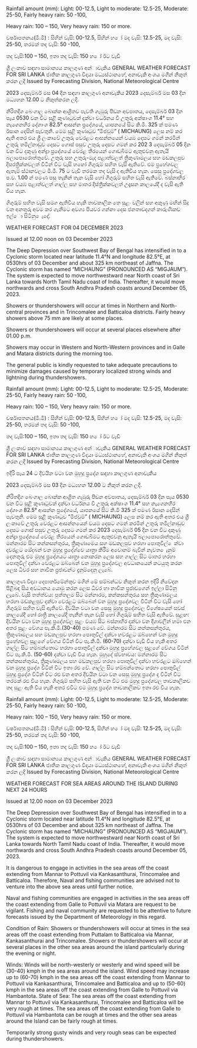 Rainfall amount (mm): Light: 00-12.5, Light to moderate: 12.5-25, Moderate: 25-50, Fairly heavy rain: 50 -100,

Heavy rain: 100 – 150, Very heavy rain: 150 or more.

වර්ෂාපතනය(මි.මී) : සිහින් වැසි: 00-12.5, සිහින් හ ෝ මද වැසි: 12.5-25, මද වැසි: 25-50, තරමක් තද වැසි: 50 -100,

තද වැසි:100 – 150, ඉතා තද වැසි: 150 හ ෝ ඊට වැඩි

ශ්‍රී ලංකාව සඳහා සාමාන්‍යය කාලගුණ අන්‍ාවැකිය GENERAL WEATHER FORECAST FOR SRI LANKA ජාතික කාලගුණ විදයා මධ්‍යස්ථානහේ, අනාවැකි අංශය මගින් නිකුත් කරන ලදි Issued by Forecasting Division, National Meteorological Centre

2023 දෙසැම්බර් මස 04 දින සඳහා කාලගුණ අනාවැකිය 2023 දෙසැම්බර් මස 03 දින මධ්‍යහන 12.00 ට නිකුත්කරන ලදි.

නිරිතදිග බෙංගාල බොක්ක ආශ්‍රිතව පැවති ගැඹුරු පීඩන අවපාතය, දෙසැම්බර් 03 දින පැය 0530 වන විට සුළි කුණාටුවක් දක්වා වර්ධනය වී උතුරු අක්ෂාංශ 11.4° සහ නැගෙනහිර දේශාංශ 82.5° ආසන්න ප්‍රදේශයේ, යාපනයේ සිට කි.මි. 325 ක් පමණ ඊසාන දෙසින් පැවතුනි. මෙම සුළි කුණාටුව “මිජවුම්” ( MICHAUNG) ලෙස නම් කර ඇති අතර එය ශ්‍රී ලංකාවේ උතුරු වෙරළට ආසන්නයෙන් වයඹ දෙසට ගමන් කරමින් උතුරු තමිල්නාඩුව දෙසට ගොස් පසුව උතුරු දෙසට ගමන් කර 202 3 දෙසැම්බර් 05 දින වන විට දකුණු අන්ද්‍රා ප්‍රදේශයේ වෙරළ තීරයෙන් ගොඩබිමට ඇතුළුවනු ඇතැයි බලාපොරොත්තුවේ. උතුරු සහ උතුරු-මැද පළාත්වලත් ත්‍රිකුණාමලය සහ මඩකලපුව දිසරත්‍රික්කවලත් විටින් විට වැසි හහෝ ගිගුරුම් සහිත වැසි ඇතිවේ. එම ප්‍රහේශවල ඇතැම් ස්ථානවලට මි.මී. 75 ට වැඩි තරමක තද වැසි ද ඇතිවිය හැක. සෙසු ප්‍රදේශවල ප.ව. 1.00 න් පමණ පසු තැනින් තැන වැසි හෝ ගිගුරුම් සහිත වැසි ඇතිවේ. බස්නාහිර සහ වයඹ පළාත්වලත් ගාල්ල සහ මාතර දිස්ත්‍රික්කවලත් උදෑසන කාලයේදී ද වැසි ඇති විය හැක.

ගිගුරුම් සහිත වැසි සමග ඇතිවිය හැකි තාවකාලික තෙ සුළං වලින් සහ අකුණු මඟින් සිදු වන අනතුරු අවම කර ගැනීමට අවශ්‍ය පියවර ගන්නා දෙස ජනතාවදගන් කාරුණිකව ඉල්ො සිටිනු ෙැදේ.

WEATHER FORECAST FOR 04 DECEMBER 2023

Issued at 12.00 noon on 03 December 2023

The Deep Depression over Southwest Bay of Bengal has intensified in to a Cyclonic storm located near latitude 11.4°N and longitude 82.5°E, at 0530hrs of 03 December and about 325 km northeast of Jaffna. The Cyclonic storm has named “MICHAUNG” (PRONOUNCED AS “MIGJAUM”). The system is expected to move northwestward near North coast of Sri Lanka towards North Tamil Nadu coast of India. Thereafter, it would move northwards and cross South Andhra Pradesh coasts around December 05, 2023.

Showers or thundershowers will occur at times in Northern and North-central provinces and in Trincomalee and Batticaloa districts. Fairly heavy showers above 75 mm are likely at some places.

Showers or thundershowers will occur at several places elsewhere after 01.00 p.m.

Showers may occur in Western and North-Western provinces and in Galle and Matara districts during the morning too.

The general public is kindly requested to take adequate precautions to minimize damages caused by temporary localized strong winds and lightning during thundershowers.

Rainfall amount (mm): Light: 00-12.5, Light to moderate: 12.5-25, Moderate: 25-50, Fairly heavy rain: 50 -100,

Heavy rain: 100 – 150, Very heavy rain: 150 or more.

වර්ෂාපතනය(මි.මී) : සිහින් වැසි: 00-12.5, සිහින් හ ෝ මද වැසි: 12.5-25, මද වැසි: 25-50, තරමක් තද වැසි: 50 -100,

තද වැසි:100 – 150, ඉතා තද වැසි: 150 හ ෝ ඊට වැඩි

ශ්‍රී ලංකාව සඳහා සාමාන්‍යය කාලගුණ අන්‍ාවැකිය GENERAL WEATHER FORECAST FOR SRI LANKA ජාතික කාලගුණ විදයා මධ්‍යස්ථානහේ, අනාවැකි අංශය මගින් නිකුත් කරන ලදි Issued by Forecasting Division, National Meteorological Centre

ඉදිරි පැය 24 ට දිවයින වටා වන මුහුදු ප්‍රදේශ සඳහා කාලගුණ අනාවැකිය

2023 දෙසැම්බර් මස 03 දින මධ්‍යහන 12.00 ට නිකුත් කරන ලදි.

නිරිතදිග බෙංගාල බොක්ක ආශ්‍රිත ගැඹුරු පීඩන අවපාතය, දෙසැම්බර් 03 දින පැය 0530 වන විට සුළි කුණාටුවක් දක්වා වර්ධනය වී උතුරු අක්ෂාංශ 11.4° සහ නැගෙනහිර දේශාංශ 82.5° ආසන්න ප්‍රදේශයේ, යාපනයේ සිට කි.මි 325 ක් පමණ ඊසාන දෙසින් පැවතුනි. මෙම සුළි කුණාටුව “මිජවුම්” ( MICHAUNG) ලෙස නම් කර ඇති අතර එය ශ්‍රී ලංකාවේ උතුරු වෙරළට ආසන්නයෙන් වයඹ දෙසට ගමන් කරමින් උතුරු තමිල්නාඩුව දෙසට ගොස් පසුව උතුරු දෙසට ගමන් කර 2023 දෙසැම්බර් 05 දින වන විට දකුණු අන්ද්‍රා ප්‍රදේශයේ වෙරළ තීරයෙන් ගොඩබිමට ඇතුළුවනු ඇතැයි බලාපොරොත්තුවේ. මන්නාරම සිට කන්කසන්තුරය, ත්‍රිකුණාමෙය සහ මඩකලපුව හරහා පොතුවිල් ෙක්වා දවරළට ඔේදබන් වන මුහුදු ප්‍රදේශ්‍වෙ යාත්‍රා කිරීම අවොනම් බැවින් නැවත ෙැනුම් දෙනතුරු එම මුහුදු ප්‍රදේශයට යාත්‍රා නොකරන ලෙස සහ ගාල්ල සිට මාතර හරහා පොතුවිල් දක්වා වෙරළට ඔබ්බෙන් වන මුහුදු ප්‍රදේශවල අවධානයෙන් කටයුතු කරන ලෙස ධීවර සහ නාවික ප්‍රජාවන්ට දැනුම්දෙනු ලැබේ.

කාලගුණ විද්‍යා දෙපාර්තමේන්තුව මගින් මේ සම්බන්ධව නිකුත් කරන ඉදිරි නිවේදන පිළිබඳ සිය අවධානය යොමු කරන ලෙස ධීවර හා නාවික ප්‍රජාවගෙන් ඉල්ලා සිටිනු ලැබේ. වැසි තත්ත්වය: පුත්තලම සිට මන්නාරම, කන්කසන්තුරය සහ ත්‍රිකුණාමලය හරහා මඩකළපුව දක්වා වෙරළට ඔබ්බෙන් වන මුහුදු ප්‍රදේශවල විටින් විට වැසි හෝ ගිගුරුම් සහිත වැසි ඇතිවේ. දිවයින වටා වන සෙසු මුහුදු ප්‍රදේශවල විශේෂයෙන් සවස් කාලයේදී හෝ රාත්‍රී කාලයේදී තැනින් තැන වැසි හෝ ගිගුරුම් සහිත වැසි ඇතිවේ. සුළඟ: දිවයින වටා වන මුහුදු ප්‍රදේශවල සුළං වයඹ සිට බස්නාහිර දක්වා වන දිශාවලින් හමා එන අතර සුළං වේගය පැ.කි.මී.(30-40) පමණ වේ. මන්නාරම සිට කන්කසන්තුරය, ත්‍රිකුණාමලය සහ මඩකලපුව හරහා පොතුවිල් දක්වා හවරළට ඔබ්හෙන් වන මුහුදු ප්‍රහේශවල සුළගේ වේගය විටින් විට පැ.කි.මී. (60-70) දක්වා වැඩි විය හැකි අතර ගාල්ල සිට හම්බන්තොට හරහා පොතුවිල් දක්වා මුහුදු ප්‍රහේශවල සුළගේ වේගය විටින් විට පැ.කි.මී. (50-60) දක්වා වැඩි විය හැක. මුහුදේ ස්වභාවය: මන්නාරම සිට කන්කසන්තුරය, ත්‍රිකුණාමලය සහ මඩකලපුව හරහා පොතුවිල් දක්වා හවරළට ඔබ්හෙන් වන මුහුදු ප්‍රදේශ විටින් විට ඉතා රළු වේ. ගාල්ල සිට හම්බන්තොට හරහා පොතුවිල් මුහුදු ප්‍රදේශ විටින් විට රළු වන අතර දිවයින වටා වන සෙසු මුහුදු ප්‍රදේශ ද විටින් විට තරමක් රළු විය හැක. ගිගුරුම් සහිත වැසි ඇති වන විට එම මුහුදු ප්‍රදේශවල තාවකාලිකව තද සුළං ඇති විය හැකි අතර එවිට එම මුහුදු ප්‍රදේශ තාවකාලිකව ඉතා රළු විය හැක.

Rainfall amount (mm): Light: 00-12.5, Light to moderate: 12.5-25, Moderate: 25-50, Fairly heavy rain: 50 -100,

Heavy rain: 100 – 150, Very heavy rain: 150 or more.

වර්ෂාපතනය(මි.මී) : සිහින් වැසි: 00-12.5, සිහින් හ ෝ මද වැසි: 12.5-25, මද වැසි: 25-50, තරමක් තද වැසි: 50 -100,

තද වැසි:100 – 150, ඉතා තද වැසි: 150 හ ෝ ඊට වැඩි

ශ්‍රී ලංකාව සඳහා සාමාන්‍යය කාලගුණ අන්‍ාවැකිය GENERAL WEATHER FORECAST FOR SRI LANKA ජාතික කාලගුණ විදයා මධ්‍යස්ථානහේ, අනාවැකි අංශය මගින් නිකුත් කරන ලදි Issued by Forecasting Division, National Meteorological Centre

WEATHER FORECAST FOR SEA AREAS AROUND THE ISLAND DURING NEXT 24 HOURS

Issued at 12.00 noon on 03 December 2023

The Deep Depression over Southwest Bay of Bengal has intensified in to a Cyclonic storm located near latitude 11.4°N and longitude 82.5°E, at 0530hrs of 03 December and about 325 km northeast of Jaffna. The Cyclonic storm has named “MICHAUNG” (PRONOUNCED AS “MIGJAUM”). The system is expected to move northwestward near North coast of Sri Lanka towards North Tamil Nadu coast of India. Thereafter, it would move northwards and cross South Andhra Pradesh coasts around December 05, 2023.

It is dangerous to engage in activities in the sea areas off the coast extending from Mannar to Pottuvil via Kankasanthurai, Trincomalee and Batticaloa. Therefore, Naval and fishing communities are advised not to venture into the above sea areas until further notice.

Naval and fishing communities are engaged in activities in the sea areas off the coast extending from Galle to Pottuvil via Matara are request to be vigilant. Fishing and naval community are requested to be attentive to future forecasts issued by the Department of Meteorology in this regard.

Condition of Rain: Showers or thundershowers will occur at times in the sea areas off the coast extending from Puttalam to Batticaloa via Mannar, Kankasanthurai and Trincomalee. Showers or thundershowers will occur at several places in the other sea areas around the island particularly during the evening or night.

Winds: Winds will be north-westerly or westerly and wind speed will be (30-40) kmph in the sea areas around the island. Wind speed may increase up to (60-70) kmph in the sea areas off the coast extending from Mannar to Pottuvil via Kankasanthurai, Trincomalee and Batticaloa and up to (50-60) kmph in the sea areas off the coast extending from Galle to Pottuvil via Hambantota. State of Sea: The sea areas off the coast extending from Mannar to Pottuvil via Kankasanthurai, Trincomalee and Batticaloa will be very rough at times. The sea areas off the coast extending from Galle to Pottuvil via Hambantota can be rough at times and the other sea areas around the Island can be fairly rough at times.

Temporarily strong gusty winds and very rough seas can be expected during thundershowers.